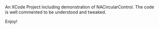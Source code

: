 An XCode Project including demonstration of NACircularControl.
The code is well commented to be understood and tweaked.

Enjoy!
